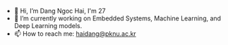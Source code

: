 - 👋 Hi, I’m Dang Ngoc Hai, I'm 27
- 🌱 I’m currently working on Embedded Systems, Machine Learning, and Deep Learning models.
- 📫 How to reach me: haidang@pknu.ac.kr

<!---
DangHaiBK/DangHaiBK is a ✨ special ✨ repository because its `README.md` (this file) appears on your GitHub profile.
You can click the Preview link to take a look at your changes.
--->
